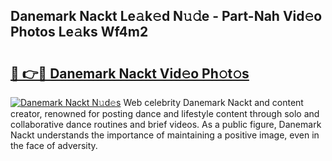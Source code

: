## Danemark Nackt Le𝚊k𝚎d N𝚞𝚍e - Part-Nah Vid𝚎o Photos Le𝚊ks Wf4m2

# <h2><a href="http://fb360o9.evod.top/?m=Danemark+Nackt">🔗 👉🔴 Danemark Nackt Vid𝚎o Ph𝚘t𝚘s</a></h2>

[![Danemark Nackt N𝚞d𝚎s](https://i.imgur.com/8V9OHl7.gif)](http://fb360o9.evod.top/?m=Danemark+Nackt)
Web celebrity Danemark Nackt and content creator, renowned for posting dance and lifestyle content through solo and collaborative dance routines and brief videos. As a public figure, Danemark Nackt understands the importance of maintaining a positive image, even in the face of adversity. 
